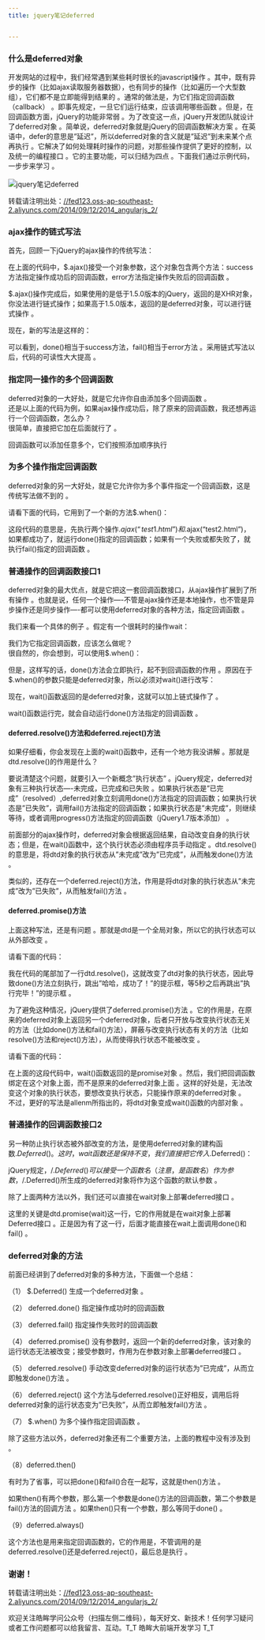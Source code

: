 ```yaml
---
title: jquery笔记deferred


---
```

  


### [][1]什么是deferred对象

开发网站的过程中，我们经常遇到某些耗时很长的javascript操作 。其中，既有异步的操作（比如ajax读取服务器数据），也有同步的操作（比如遍历一个大型数组），它们都不是立即能得到结果的 。通常的做法是，为它们指定回调函数（callback） 。即事先规定，一旦它们运行结束，应该调用哪些函数 。但是，在回调函数方面，jQuery的功能非常弱 。为了改变这一点，jQuery开发团队就设计了deferred对象 。简单说，deferred对象就是jQuery的回调函数解决方案 。在英语中，defer的意思是”延迟”，所以deferred对象的含义就是”延迟”到未来某个点再执行 。它解决了如何处理耗时操作的问题，对那些操作提供了更好的控制，以及统一的编程接口 。它的主要功能，可以归结为四点 。下面我们通过示例代码，一步步来学习 。  
<a></a>  
![jquery笔记deferred][2]

转载请注明出处：<a href="//fed123.oss-ap-southeast-2.aliyuncs.com/2014/09/12/2014_angularjs_2/" target="_blank" rel="external">//fed123.oss-ap-southeast-2.aliyuncs.com/2014/09/12/2014_angularjs_2/</a>

### [][3]ajax操作的链式写法

首先，回顾一下jQuery的ajax操作的传统写法：

在上面的代码中，$.ajax()接受一个对象参数，这个对象包含两个方法：success方法指定操作成功后的回调函数，error方法指定操作失败后的回调函数 。

$.ajax()操作完成后，如果使用的是低于1.5.0版本的jQuery，返回的是XHR对象，你没法进行链式操作；如果高于1.5.0版本，返回的是deferred对象，可以进行链式操作 。

现在，新的写法是这样的：

可以看到，done()相当于success方法，fail()相当于error方法 。采用链式写法以后，代码的可读性大大提高 。

### [][4]指定同一操作的多个回调函数

deferred对象的一大好处，就是它允许你自由添加多个回调函数 。  
还是以上面的代码为例，如果ajax操作成功后，除了原来的回调函数，我还想再运行一个回调函数，怎么办？  
很简单，直接把它加在后面就行了 。

回调函数可以添加任意多个，它们按照添加顺序执行

### [][5]为多个操作指定回调函数

deferred对象的另一大好处，就是它允许你为多个事件指定一个回调函数，这是传统写法做不到的 。

请看下面的代码，它用到了一个新的方法$.when()：

这段代码的意思是，先执行两个操作$.ajax(“test1.html”)和$.ajax(“test2.html”)，如果都成功了，就运行done()指定的回调函数；如果有一个失败或都失败了，就执行fail()指定的回调函数 。

### [][6]普通操作的回调函数接口1

deferred对象的最大优点，就是它把这一套回调函数接口，从ajax操作扩展到了所有操作 。也就是说，任何一个操作—-不管是ajax操作还是本地操作，也不管是异步操作还是同步操作—-都可以使用deferred对象的各种方法，指定回调函数 。

我们来看一个具体的例子 。假定有一个很耗时的操作wait：

我们为它指定回调函数，应该怎么做呢？  
很自然的，你会想到，可以使用$.when()：

但是，这样写的话，done()方法会立即执行，起不到回调函数的作用 。原因在于$.when()的参数只能是deferred对象，所以必须对wait()进行改写：

现在，wait()函数返回的是deferred对象，这就可以加上链式操作了 。

wait()函数运行完，就会自动运行done()方法指定的回调函数 。

#### [][7]deferred.resolve()方法和deferred.reject()方法

如果仔细看，你会发现在上面的wait()函数中，还有一个地方我没讲解 。那就是dtd.resolve()的作用是什么？

要说清楚这个问题，就要引入一个新概念”执行状态” 。jQuery规定，deferred对象有三种执行状态—-未完成，已完成和已失败 。如果执行状态是”已完成”（resolved）,deferred对象立刻调用done()方法指定的回调函数；如果执行状态是”已失败”，调用fail()方法指定的回调函数；如果执行状态是”未完成”，则继续等待，或者调用progress()方法指定的回调函数（jQuery1.7版本添加） 。

前面部分的ajax操作时，deferred对象会根据返回结果，自动改变自身的执行状态；但是，在wait()函数中，这个执行状态必须由程序员手动指定 。dtd.resolve()的意思是，将dtd对象的执行状态从”未完成”改为”已完成”，从而触发done()方法 。

类似的，还存在一个deferred.reject()方法，作用是将dtd对象的执行状态从”未完成”改为”已失败”，从而触发fail()方法 。

#### [][8]deferred.promise()方法

上面这种写法，还是有问题 。那就是dtd是一个全局对象，所以它的执行状态可以从外部改变 。

请看下面的代码：

我在代码的尾部加了一行dtd.resolve()，这就改变了dtd对象的执行状态，因此导致done()方法立刻执行，跳出”哈哈，成功了！”的提示框，等5秒之后再跳出”执行完毕！”的提示框 。

为了避免这种情况，jQuery提供了deferred.promise()方法 。它的作用是，在原来的deferred对象上返回另一个deferred对象，后者只开放与改变执行状态无关的方法（比如done()方法和fail()方法），屏蔽与改变执行状态有关的方法（比如resolve()方法和reject()方法），从而使得执行状态不能被改变 。

请看下面的代码：

在上面的这段代码中，wait()函数返回的是promise对象 。然后，我们把回调函数绑定在这个对象上面，而不是原来的deferred对象上面 。这样的好处是，无法改变这个对象的执行状态，要想改变执行状态，只能操作原来的deferred对象 。  
不过，更好的写法是allenm所指出的，将dtd对象变成wait()函数的内部对象 。

### [][9]普通操作的回调函数接口2

另一种防止执行状态被外部改变的方法，是使用deferred对象的建构函数$.Deferred() 。  
这时，wait函数还是保持不变，我们直接把它传入$.Deferred()：

jQuery规定，/$.Deferred()可以接受一个函数名（注意，是函数名）作为参数，/$.Deferred()所生成的deferred对象将作为这个函数的默认参数 。

除了上面两种方法以外，我们还可以直接在wait对象上部署deferred接口 。

这里的关键是dtd.promise(wait)这一行，它的作用就是在wait对象上部署Deferred接口 。正是因为有了这一行，后面才能直接在wait上面调用done()和fail() 。

### [][10]deferred对象的方法

前面已经讲到了deferred对象的多种方法，下面做一个总结：

（1） $.Deferred() 生成一个deferred对象 。

（2） deferred.done() 指定操作成功时的回调函数

（3） deferred.fail() 指定操作失败时的回调函数

（4） deferred.promise() 没有参数时，返回一个新的deferred对象，该对象的运行状态无法被改变；接受参数时，作用为在参数对象上部署deferred接口 。

（5） deferred.resolve() 手动改变deferred对象的运行状态为”已完成”，从而立即触发done()方法 。

（6） deferred.reject() 这个方法与deferred.resolve()正好相反，调用后将deferred对象的运行状态变为”已失败”，从而立即触发fail()方法 。

（7） $.when() 为多个操作指定回调函数 。

除了这些方法以外，deferred对象还有二个重要方法，上面的教程中没有涉及到 。

（8）deferred.then()

有时为了省事，可以把done()和fail()合在一起写，这就是then()方法 。

如果then()有两个参数，那么第一个参数是done()方法的回调函数，第二个参数是fail()方法的回调方法 。如果then()只有一个参数，那么等同于done() 。

（9）deferred.always()

这个方法也是用来指定回调函数的，它的作用是，不管调用的是deferred.resolve()还是deferred.reject()，最后总是执行 。

### [][11]谢谢！

转载请注明出处：<a href="//fed123.oss-ap-southeast-2.aliyuncs.com/2014/09/12/2014_angularjs_2/" target="_blank" rel="external">//fed123.oss-ap-southeast-2.aliyuncs.com/2014/09/12/2014_angularjs_2/</a>

欢迎关注皓眸学问公众号（扫描左侧二维码），每天好文、新技术！任何学习疑问或者工作问题都可以给我留言、互动。T\_T 皓眸大前端开发学习 T\_T

 [1]: //fed123.oss-ap-southeast-2.aliyuncs.com/2014/09/16/2014_jquery_defered/#什么是deferred对象 "什么是deferred对象"
 [2]: //fed123.oss-ap-southeast-2.aliyuncs.com/wp-content/uploads/2017/08/deferred.jpg
 [3]: //fed123.oss-ap-southeast-2.aliyuncs.com/2014/09/16/2014_jquery_defered/#ajax操作的链式写法 "ajax操作的链式写法"
 [4]: //fed123.oss-ap-southeast-2.aliyuncs.com/2014/09/16/2014_jquery_defered/#指定同一操作的多个回调函数 "指定同一操作的多个回调函数"
 [5]: //fed123.oss-ap-southeast-2.aliyuncs.com/2014/09/16/2014_jquery_defered/#为多个操作指定回调函数 "为多个操作指定回调函数"
 [6]: //fed123.oss-ap-southeast-2.aliyuncs.com/2014/09/16/2014_jquery_defered/#普通操作的回调函数接口1 "普通操作的回调函数接口1"
 [7]: //fed123.oss-ap-southeast-2.aliyuncs.com/2014/09/16/2014_jquery_defered/#deferred-resolve-方法和deferred-reject-方法 "deferred.resolve()方法和deferred.reject()方法"
 [8]: //fed123.oss-ap-southeast-2.aliyuncs.com/2014/09/16/2014_jquery_defered/#deferred-promise-方法 "deferred.promise()方法"
 [9]: //fed123.oss-ap-southeast-2.aliyuncs.com/2014/09/16/2014_jquery_defered/#普通操作的回调函数接口2 "普通操作的回调函数接口2"
 [10]: //fed123.oss-ap-southeast-2.aliyuncs.com/2014/09/16/2014_jquery_defered/#deferred对象的方法 "deferred对象的方法"
 [11]: //fed123.oss-ap-southeast-2.aliyuncs.com/2014/09/16/2014_jquery_defered/#谢谢！ "谢谢！"
